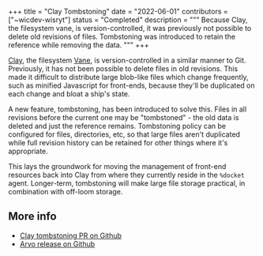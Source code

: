 +++
title = "Clay Tombstoning"
date = "2022-06-01"
contributors = ["~wicdev-wisryt"]
status = "Completed"
description = """
Because Clay, the filesystem vane, is version-controlled, it was
previously not possible to delete old revisions of files. Tombstoning
was introduced to retain the reference while removing the data.
"""
+++

[Clay](https://urbit.org/docs/glossary/clay), the filesystem
[Vane](https://urbit.org/docs/glossary/vane), is version-controlled in a similar
manner to Git. Previously, it has not been possible to delete files in old
revisions. This made it difficult to distribute large blob-like files which
change frequently, such as minified Javascript for front-ends, because they'll
be duplicated on each change and bloat a ship's state.

A new feature, tombstoning, has been introduced to solve this. Files in all
revisions before the current one may be "tombstoned" - the old data is deleted
and just the reference remains. Tombstoning policy can be configured for files,
directories, etc, so that large files aren't duplicated while full revision
history can be retained for other things where it's appropriate.

This lays the groundwork for moving the management of front-end resources back
into Clay from where they currently reside in the `%docket` agent. Longer-term,
tombstoning will make large file storage practical, in combination with off-loom
storage.

## More info

- [Clay tombstoning PR on Github](https://github.com/urbit/urbit/pull/5408)
- [Arvo release on Github](https://github.com/urbit/urbit/releases/tag/urbit-os-v2.123)
